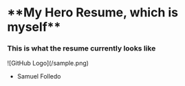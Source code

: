 <h1>**My Hero Resume, which is myself**</h1>

<h3>This is what the resume currently looks like</h3>
![GitHub Logo](/sample.png)


- Samuel Folledo
